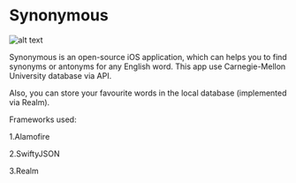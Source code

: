 # Synonymous

![alt text](https://github.com/yosestartup/Synonymous/commits/temp/Icon-App-29x29%403x.png)

Synonymous is an open-source iOS application, which can helps you to find synonyms or antonyms for any English word.
This app use Carnegie-Mellon University database via API.


Also, you can store your favourite words in the local database (implemented via Realm).

Frameworks used:

1.Alamofire

2.SwiftyJSON

3.Realm
